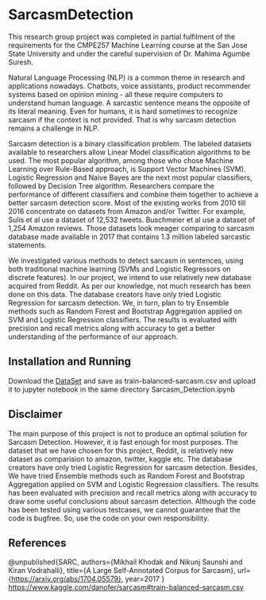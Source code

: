 # SarcasmDetection
This research group project was completed in partial fulfilment of the requirements for the CMPE257 Machine Learning course at the San Jose State University and under the careful supervision of Dr. Mahima Agumbe Suresh.<br />

Natural Language Processing (NLP) is a common theme in research and applications nowadays. Chatbots, voice assistants, product recommender systems based on opinion mining - all these require computers to understand human language. A sarcastic sentence means the opposite of its literal meaning. Even for humans, it is hard sometimes to recognize sarcasm if the context is not provided.  That is why sarcasm detection remains a challenge in NLP.<br />

Sarcasm detection is a binary classification problem. The labeled datasets available to researchers allow Linear Model classification algorithms to be used. The most popular algorithm, among those who chose Machine Learning over Rule-Based approach, is Support Vector Machines (SVM). Logistic Regression and Naive Bayes are the next most popular classifiers, followed by Decision Tree algorithm. Researchers compare the performance of different classifiers and combine them together to achieve a better sarcasm detection score. Most of the existing works from 2010 till 2016 concentrate on datasets from Amazon and/or Twitter. For example, Sulis et al use a dataset of 12,532 tweets. Buschmeier et al use a dataset of 1,254 Amazon reviews. Those datasets look meager comparing to sarcasm database made available in 2017 that contains 1.3 million labeled sarcastic statements.<br />

We investigated various methods to detect sarcasm in sentences, using both traditional machine learning (SVMs and Logistic Regressors on discrete features). In our project, we intend to use relatively new database acquired from Reddit. As per our knowledge, not much research has been done on this data. The database creators have only tried Logistic Regression for sarcasm detection. We, in turn, plan to try Ensemble methods such as Random Forest and Bootstrap Aggregation applied on SVM and Logistic Regression classifiers. The results is evaluated with precision and recall metrics along with accuracy to get a better understanding of the performance of our approach.


## Installation and Running
Download the [DataSet](https://www.kaggle.com/danofer/sarcasm#train-balanced-sarcasm.csv) and save as train-balanced-sarcasm.csv and upload it to jupyter notebook in the same directory Sarcasm_Detection.ipynb


## Disclaimer
The main purpose of this project is not to produce an optimal solution for Sarcasm Detection. However, it is fast enough for most purposes. The dataset that we have chosen for this project, Reddit, is relatively new dataset as comparision to amazon, twitter, kaggle etc. The database creators have only tried Logistic Regression for sarcasm detection. Besides, We have tried Ensemble methods such as Random Forest and Bootstrap Aggregation applied on SVM and Logistic Regression classifiers. The results has been evaluated with precision and recall metrics along with accuracy to draw some useful conclusions about sarcasm detection. Although the code has been tested using various testcases, we cannot guarantee that the code is bugfree. So, use the code on your own responsibility.

## References

@unpublished{SARC,
  authors={Mikhail Khodak and Nikunj Saunshi and Kiran Vodrahalli},
  title={A Large Self-Annotated Corpus for Sarcasm},
  url={https://arxiv.org/abs/1704.05579},
  year=2017
}
https://www.kaggle.com/danofer/sarcasm#train-balanced-sarcasm.csv
